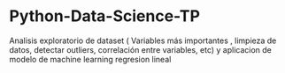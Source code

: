 # Python-Data-Science-TP
Analisis exploratorio de dataset ( Variables más importantes , limpieza de datos, detectar outliers, correlación entre variables, etc) 
y aplicacion de modelo de machine learning regresion lineal
